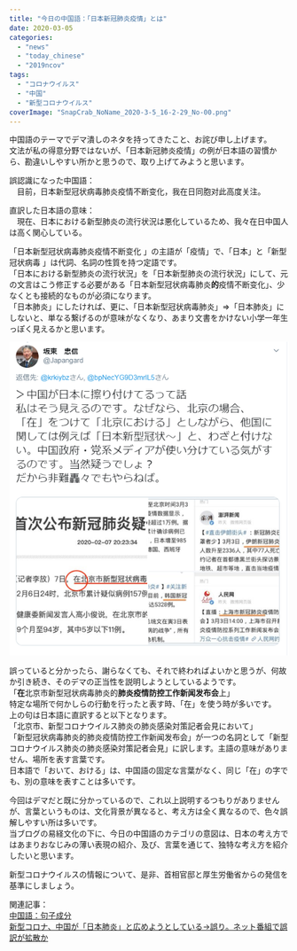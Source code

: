 ```yaml
---
title: "今日の中国語：「日本新冠肺炎疫情」とは"
date: 2020-03-05
categories: 
  - "news"
  - "today_chinese"
  - "2019ncov"
tags: 
  - "コロナウイルス"
  - "中国"
  - "新型コロナウイルス"
coverImage: "SnapCrab_NoName_2020-3-5_16-2-29_No-00.png"
---
```


中国語のテーマでデマ潰しのネタを持ってきたこと、お詫び申し上げます。  
文法が私の得意分野ではないが、「日本新冠肺炎疫情」の例が日本語の習慣から、勘違いしやすい所かと思うので、取り上げてみようと思います。

誤認識になった中国語：  
　目前，日本新型冠状病毒肺炎疫情不断变化，我在日同胞对此高度关注。

直訳した日本語の意味：  
　現在、日本における新型肺炎の流行状況は悪化しているため、我々在日中国人は高く関心している。

「日本新型冠状病毒肺炎疫情不断变化 」の主語が「疫情」で、「日本」と「新型冠状病毒 」は代詞、名詞の性質を持つ定語です。  
「日本における新型肺炎の流行状況」を「日本新型肺炎の流行状況」にして、元の文言はこう修正する必要がある「日本新型冠状病毒肺炎**的**疫情不断变化」、少なくとも接続的なものが必須になります。  
「日本肺炎」にしたければ、更に、「日本新型冠状病毒肺炎」⇒「日本肺炎」にしないと、単なる繋げるのが意味がなくなり、あまり文書をかけない小学一年生っぽく見えるかと思います。

![](images/SnapCrab_NoName_2020-3-5_16-2-29_No-00.png)

誤っていると分かったら、謝らなくても、それで終わればよいかと思うが、何故か引き続き、そのデマの正当性を説明しようとしているようです。  
「**在**北京市新型冠状病毒肺炎的**肺炎疫情防控工作新闻发布会**上」  
特定な場所で何かしらの行動を行ったと表す時、「在」を使う時が多いです。  
上の句は日本語に直訳すると以下となります。  
「北京市、新型コロナウイルス肺炎の肺炎感染対策記者会見において」  
「新型冠状病毒肺炎的肺炎疫情防控工作新闻发布会」が一つの名詞として「新型コロナウイルス肺炎の肺炎感染対策記者会見」に訳します。主語の意味がありません、場所を表す言葉です。  
日本語で「おいて、おける」は、中国語の固定な言葉がなく、同じ「在」の字でも、別の意味を表すことは多いです。

今回はデマだと既に分かっているので、これ以上説明するつもりがありませんが、言葉というものは、文化背景が異なると、考え方は全く異なるので、色々誤解しやすい所は多いです。  
当ブログの易経文化の下に、今日の中国語のカテゴリの意図は、日本の考え方ではあまりおなじみの薄い表現の紹介、及び、言葉を通じて、独特な考え方を紹介したいと思います。

新型コロナウイルスの情報について、是非、首相官邸と厚生労働省からの発信を基準にしましょう。

関連記事：  
[中国語：句子成分](https://baike.baidu.com/item/%E5%8F%A5%E5%AD%90%E6%88%90%E5%88%86)  
[新型コロナ、中国が「日本肺炎」と広めようとしている→誤り。ネット番組で誤訳が拡散か](https://www.buzzfeed.com/jp/kotahatachi/unknown-cause-china-19)
